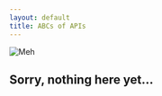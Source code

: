 ```yaml
---
layout: default
title: ABCs of APIs
---
```


![Meh](http://media.giphy.com/media/uY0zZnQqZD8Jy/giphy.gif)

## Sorry, nothing here yet...
